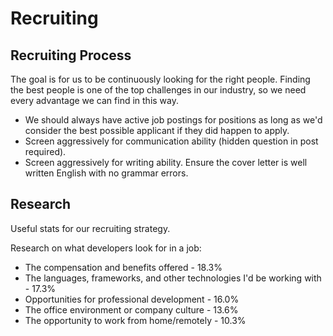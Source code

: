 
# Recruiting

## Recruiting Process

The goal is for us to be continuously looking for the right people. Finding the best people is one of the top challenges in our industry, so we need every advantage we can find in this way. 

  * We should always have active job postings for positions as long as we'd consider the best possible applicant if they did happen to apply.
  * Screen aggressively for communication ability (hidden question in post required).
  * Screen aggressively for writing ability. Ensure the cover letter is well written English with no grammar errors.

## Research

Useful stats for our recruiting strategy.

Research on what developers look for in a job:

  * The compensation and benefits offered - 18.3%
  * The languages, frameworks, and other technologies I'd be working with - 17.3%
  * Opportunities for professional development - 16.0%
  * The office environment or company culture - 13.6%
  * The opportunity to work from home/remotely - 10.3%
